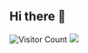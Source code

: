 ## Hi there 👋
![Visitor Count](https://profile-counter.glitch.me/JalenGuo/count.svg)
![](https://github-readme-stats.vercel.app/api?username=JalenGuo&show_icons=true&theme=transparent)
<!--
**JalenGuo/JalenGuo** is a ✨ _special_ ✨ repository because its `README.md` (this file) appears on your GitHub profile.

Here are some ideas to get you started:

- 🔭 I’m currently working on ...
- 🌱 I’m currently learning ...
- 👯 I’m looking to collaborate on ...
- 🤔 I’m looking for help with ...
- 💬 Ask me about ...
- 📫 How to reach me: ...
- 😄 Pronouns: ...
- ⚡ Fun fact: ...
-->

